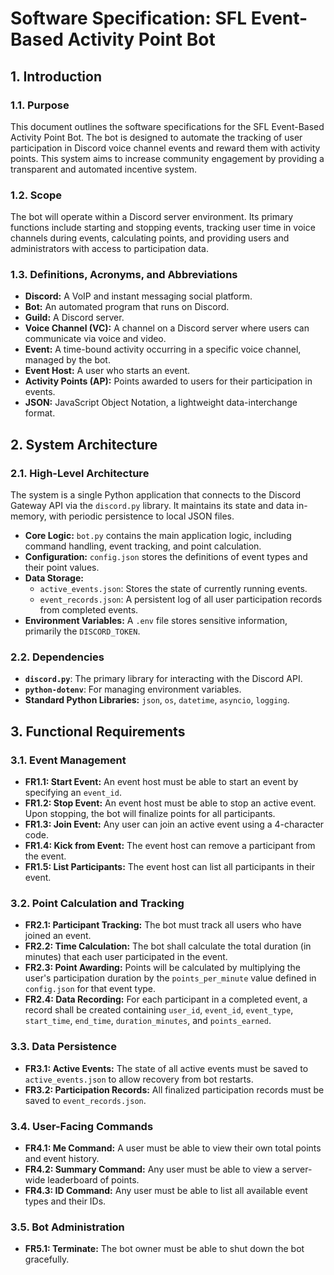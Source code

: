 # Software Specification: SFL Event-Based Activity Point Bot

## 1. Introduction

### 1.1. Purpose
This document outlines the software specifications for the SFL Event-Based Activity Point Bot. The bot is designed to automate the tracking of user participation in Discord voice channel events and reward them with activity points. This system aims to increase community engagement by providing a transparent and automated incentive system.

### 1.2. Scope
The bot will operate within a Discord server environment. Its primary functions include starting and stopping events, tracking user time in voice channels during events, calculating points, and providing users and administrators with access to participation data.

### 1.3. Definitions, Acronyms, and Abbreviations
- **Discord:** A VoIP and instant messaging social platform.
- **Bot:** An automated program that runs on Discord.
- **Guild:** A Discord server.
- **Voice Channel (VC):** A channel on a Discord server where users can communicate via voice and video.
- **Event:** A time-bound activity occurring in a specific voice channel, managed by the bot.
- **Event Host:** A user who starts an event.
- **Activity Points (AP):** Points awarded to users for their participation in events.
- **JSON:** JavaScript Object Notation, a lightweight data-interchange format.

## 2. System Architecture

### 2.1. High-Level Architecture
The system is a single Python application that connects to the Discord Gateway API via the `discord.py` library. It maintains its state and data in-memory, with periodic persistence to local JSON files.

- **Core Logic:** `bot.py` contains the main application logic, including command handling, event tracking, and point calculation.
- **Configuration:** `config.json` stores the definitions of event types and their point values.
- **Data Storage:**
    - `active_events.json`: Stores the state of currently running events.
    - `event_records.json`: A persistent log of all user participation records from completed events.
- **Environment Variables:** A `.env` file stores sensitive information, primarily the `DISCORD_TOKEN`.

### 2.2. Dependencies
- **`discord.py`**: The primary library for interacting with the Discord API.
- **`python-dotenv`**: For managing environment variables.
- **Standard Python Libraries:** `json`, `os`, `datetime`, `asyncio`, `logging`.

## 3. Functional Requirements

### 3.1. Event Management
- **FR1.1: Start Event:** An event host must be able to start an event by specifying an `event_id`.
- **FR1.2: Stop Event:** An event host must be able to stop an active event. Upon stopping, the bot will finalize points for all participants.
- **FR1.3: Join Event:** Any user can join an active event using a 4-character code.
- **FR1.4: Kick from Event:** The event host can remove a participant from the event.
- **FR1.5: List Participants:** The event host can list all participants in their event.

### 3.2. Point Calculation and Tracking
- **FR2.1: Participant Tracking:** The bot must track all users who have joined an event.
- **FR2.2: Time Calculation:** The bot shall calculate the total duration (in minutes) that each user participated in the event.
- **FR2.3: Point Awarding:** Points will be calculated by multiplying the user's participation duration by the `points_per_minute` value defined in `config.json` for that event type.
- **FR2.4: Data Recording:** For each participant in a completed event, a record shall be created containing `user_id`, `event_id`, `event_type`, `start_time`, `end_time`, `duration_minutes`, and `points_earned`.

### 3.3. Data Persistence
- **FR3.1: Active Events:** The state of all active events must be saved to `active_events.json` to allow recovery from bot restarts.
- **FR3.2: Participation Records:** All finalized participation records must be saved to `event_records.json`.

### 3.4. User-Facing Commands
- **FR4.1: Me Command:** A user must be able to view their own total points and event history.
- **FR4.2: Summary Command:** Any user must be able to view a server-wide leaderboard of points.
- **FR4.3: ID Command:** Any user must be able to list all available event types and their IDs.

### 3.5. Bot Administration
- **FR5.1: Terminate:** The bot owner must be able to shut down the bot gracefully.
